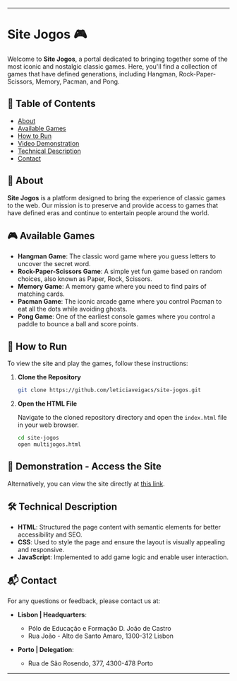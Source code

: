 

---

# Site Jogos 🎮

Welcome to **Site Jogos**, a portal dedicated to bringing together some of the most iconic and nostalgic classic games. Here, you'll find a collection of games that have defined generations, including Hangman, Rock-Paper-Scissors, Memory, Pacman, and Pong.

## 📂 Table of Contents

- [About](#about)
- [Available Games](#available-games)
- [How to Run](#how-to-run)
- [Video Demonstration](#video-demonstration)
- [Technical Description](#technical-description)
- [Contact](#contact)

## 📖 About

**Site Jogos** is a platform designed to bring the experience of classic games to the web. Our mission is to preserve and provide access to games that have defined eras and continue to entertain people around the world.

## 🎮 Available Games

- **Hangman Game**: The classic word game where you guess letters to uncover the secret word.
- **Rock-Paper-Scissors Game**: A simple yet fun game based on random choices, also known as Paper, Rock, Scissors.
- **Memory Game**: A memory game where you need to find pairs of matching cards.
- **Pacman Game**: The iconic arcade game where you control Pacman to eat all the dots while avoiding ghosts.
- **Pong Game**: One of the earliest console games where you control a paddle to bounce a ball and score points.

## 🚀 How to Run

To view the site and play the games, follow these instructions:

1. **Clone the Repository**

   ```bash
   git clone https://github.com/leticiaveigacs/site-jogos.git
   ```

2. **Open the HTML File**

   Navigate to the cloned repository directory and open the `index.html` file in your web browser.

   ```bash
   cd site-jogos
   open multijogos.html
   ```


## 🎥 Demonstration - Access the Site

   Alternatively, you can view the site directly at [this link](https://leticiaveigacs.github.io/site-jogos/).

## 🛠️ Technical Description

- **HTML**: Structured the page content with semantic elements for better accessibility and SEO.
- **CSS**: Used to style the page and ensure the layout is visually appealing and responsive.
- **JavaScript**: Implemented to add game logic and enable user interaction.

## 📬 Contact

For any questions or feedback, please contact us at:

- **Lisbon | Headquarters**:
  - Pólo de Educação e Formação D. João de Castro
  - Rua João - Alto de Santo Amaro, 1300-312 Lisbon

- **Porto | Delegation**:
  - Rua de São Rosendo, 377, 4300-478 Porto

---


